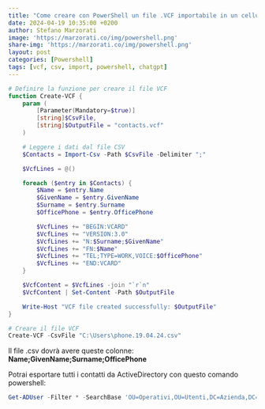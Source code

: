 ```yaml
---
title: "Come creare con PowerShell un file .VCF importabile in un cellulare, partendo da un file .CSV"
date: 2024-04-19 10:35:00 +0200
author: Stefano Marzorati
image: 'https://marzorati.co/img/powershell.png'
share-img: 'https://marzorati.co/img/powershell.png'
layout: post
categories: [Powershell]
tags: [vcf, csv, import, powershell, chatgpt]
---
```

~~~powershell
# Definire la funzione per creare il file VCF
function Create-VCF {
    param (
        [Parameter(Mandatory=$true)]
        [string]$CsvFile,
        [string]$OutputFile = "contacts.vcf"
    )

    # Leggere i dati dal file CSV
    $Contacts = Import-Csv -Path $CsvFile -Delimiter ";" 

    $VcfLines = @()

    foreach ($entry in $Contacts) {
        $Name = $entry.Name
        $GivenName = $entry.GivenName
        $Surname = $entry.Surname
        $OfficePhone = $entry.OfficePhone

        $VcfLines += "BEGIN:VCARD"
        $VcfLines += "VERSION:3.0"
        $VcfLines += "N:$Surname;$GivenName"
        $VcfLines += "FN:$Name"
        $VcfLines += "TEL;TYPE=WORK,VOICE:$OfficePhone"
        $VcfLines += "END:VCARD"
    }

    $VcfContent = $VcfLines -join "`r`n"
    $VcfContent | Set-Content -Path $OutputFile

    Write-Host "VCF file created successfully: $OutputFile"
}

# Creare il file VCF
Create-VCF -CsvFile "C:\Users\phone.19.04.24.csv"
~~~
Il file .csv dovrà avere queste colonne: **Name;GivenName;Surname;OfficePhone**

Potrai esportare tutti i contatti da ActiveDirectory con questo comando powershell:   

~~~powershell
Get-ADUser -Filter * -SearchBase 'OU=Operativi,OU=Utenti,DC=Azienda,DC=IT' -Properties * | Select-Object Name, GivenName, Surname, OfficePhone | export-csv -path c:\tmp\phonexport.csv
~~~